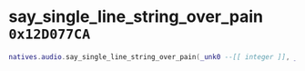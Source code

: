 # say_single_line_string_over_pain `0x12D077CA`

```lua
natives.audio.say_single_line_string_over_pain(_unk0 --[[ integer ]], _unk1 --[[ integer ]], _unk2 --[[ integer ]], _unk3 --[[ integer ]], _unk4 --[[ integer ]], _unk5 --[[ integer ]])
```